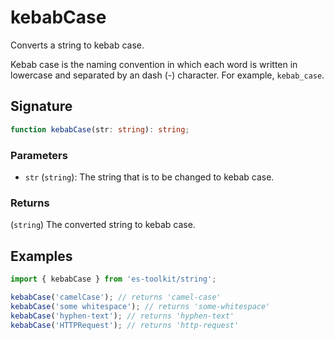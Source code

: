  # kebabCase

 Converts a string to kebab case.

 Kebab case is the naming convention in which each word is written in lowercase and separated by an dash (\-) character. For example, `kebab_case`.

 ## Signature

 ```typescript
 function kebabCase(str: string): string;
 ```

 ### Parameters

 - `str` (`string`): The string that is to be changed to kebab case.

 ### Returns

 (`string`) The converted string to kebab case.

 ## Examples

 ```typescript
 import { kebabCase } from 'es-toolkit/string';

 kebabCase('camelCase'); // returns 'camel-case'
 kebabCase('some whitespace'); // returns 'some-whitespace'
 kebabCase('hyphen-text'); // returns 'hyphen-text'
 kebabCase('HTTPRequest'); // returns 'http-request'
 ```
